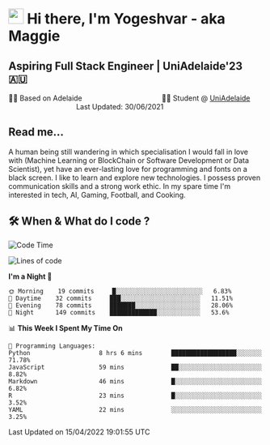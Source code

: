 <h1><img src="https://emojis.slackmojis.com/emojis/images/1531849430/4246/blob-sunglasses.gif?1531849430" width="30"/> Hi there, I'm Yogeshvar - aka Maggie</h1>

## Aspiring Full Stack Engineer | UniAdelaide'23 🇦🇺  
🏂🏻  Based on Adelaide &nbsp;&nbsp;&nbsp;&nbsp;&nbsp;&nbsp;&nbsp;&nbsp;&nbsp;&nbsp;&nbsp;&nbsp;&nbsp;&nbsp;&nbsp;&nbsp;&nbsp;&nbsp;&nbsp;&nbsp;&nbsp;&nbsp;&nbsp;&nbsp;&nbsp;&nbsp;&nbsp;&nbsp;&nbsp;&nbsp;&nbsp;&nbsp;&nbsp;&nbsp;&nbsp;&nbsp;&nbsp;&nbsp;&nbsp;👨‍💻 Student @ [UniAdelaide](https://www.adelaide.edu.au)   &nbsp;&nbsp;&nbsp;&nbsp;&nbsp;&nbsp;&nbsp;&nbsp;&nbsp;&nbsp;&nbsp;&nbsp;&nbsp;&nbsp;&nbsp;&nbsp;&nbsp;&nbsp;&nbsp;&nbsp;&nbsp;&nbsp;&nbsp;&nbsp;&nbsp;&nbsp;&nbsp;&nbsp;&nbsp;&nbsp;&nbsp;&nbsp; &nbsp;Last Updated: 30/06/2021

## Read me...

A human being still wandering in which specialisation I would fall in love with (Machine Learning or BlockChain or Software Development or Data Scientist), yet have an ever-lasting love for programming and fonts on a black screen. I like to learn and explore new technologies. I possess proven communication skills and a strong work ethic. In my spare time I'm interested in tech, AI, Gaming, Football, and Cooking.

## 🛠 When & What do I code ?  

<!--START_SECTION:waka-->
![Code Time](http://img.shields.io/badge/Code%20Time-1%2C379%20hrs%2022%20mins-blue)

![Lines of code](https://img.shields.io/badge/From%20Hello%20World%20I%27ve%20Written-766%20Thousand%20lines%20of%20code-blue)

**I'm a Night 🦉** 

```text
🌞 Morning    19 commits     █░░░░░░░░░░░░░░░░░░░░░░░░   6.83% 
🌆 Daytime    32 commits     ███░░░░░░░░░░░░░░░░░░░░░░   11.51% 
🌃 Evening    78 commits     ███████░░░░░░░░░░░░░░░░░░   28.06% 
🌙 Night      149 commits    █████████████░░░░░░░░░░░░   53.6%

```


📊 **This Week I Spent My Time On** 

```text
💬 Programming Languages: 
Python                   8 hrs 6 mins        ██████████████████░░░░░░░   71.78% 
JavaScript               59 mins             ██░░░░░░░░░░░░░░░░░░░░░░░   8.82% 
Markdown                 46 mins             █░░░░░░░░░░░░░░░░░░░░░░░░   6.82% 
R                        23 mins             █░░░░░░░░░░░░░░░░░░░░░░░░   3.52% 
YAML                     22 mins             ░░░░░░░░░░░░░░░░░░░░░░░░░   3.25%

```


 Last Updated on 15/04/2022 19:01:55 UTC
<!--END_SECTION:waka-->
